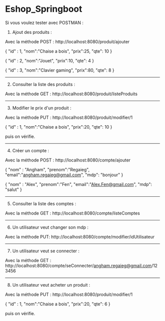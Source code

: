 # Eshop_Springboot
Si vous voulez tester avec POSTMAN :

1) Ajout des produits :

Avec la méthode POST :
http://localhost:8080/produit/ajouter

{
    "id" : 1,
    "nom":"Chaise a bois",
    "prix":25,
    "qte": 10
}


{
    "id" : 2,
    "nom":"Jouet",
    "prix":10,
    "qte": 4
}

{
    "id" : 3,
    "nom":"Clavier gaming",
    "prix":80,
    "qte": 8
}
______________________________________________

2) Consulter la liste des produits :

Avec la méthode GET :
http://localhost:8080/produit/listeProduits
______________________________________________

3) Modifier le prix d'un produit :

Avec la méthode PUT :
http://localhost:8080/produit/modifier/1

{
    "id" : 1,
    "nom":"Chaise a bois",
    "prix":20,
    "qte": 10
}

puis on vérifie.
_______________________________________________

4) Créer un compte :

Avec la méthode POST :
http://localhost:8080/compte/ajouter

{
    "nom" : "Angham",
    "prenom":"Regaieg",
    "email":"angham.regaieg@gmail.com",
    "mdp": "bonjour"
}

{
    "nom" : "Alex",
    "prenom":"Fen",
    "email":"Alex.Fen@gmail.com",
    "mdp": "salut"
}
__________________________________________________
5) Consulter la liste des comptes :

Avec la méthode GET :
http://localhost:8080/compte/listeComptes
___________________________________________________
6) Un utilisateur veut changer son mdp :

Avec la méthode PUT:
http://localhost:8080/compte/modifier/idUtilisateur
___________________________________________________
7) Un utilisateur veut se connecter :

Avec la méthode GET :
http://localhost:8080/compte/seConnecter/angham.regaieg@gmail.com/123456
___________________________________________________

8) Un utilisateur veut acheter un produit :

Avec la méthode PUT :
http://localhost:8080/produit/modifier/1


{
    "id" : 1,
    "nom":"Chaise a bois",
    "prix":20,
    "qte": 6
}

puis on vérifie.
